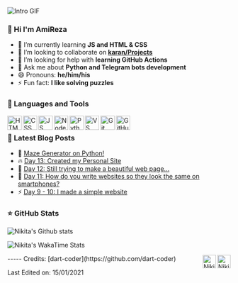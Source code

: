![Intro GIF](intro.gif)

### 👋 Hi I'm AmiReza

- 🌱 I’m currently learning **JS and HTML & CSS**
- 👯 I’m looking to collaborate on **[karan/Projects](https://github.com/karan/Projects)**
- 🤔 I’m looking for help with **learning GitHub Actions**
- 💬 Ask me about **Python and Telegram bots development**
- 😄 Pronouns: **he/him/his**
- ⚡ Fun fact: **I like solving puzzles**

### 📐 Languages and Tools

<img align="left" height="32px" width="32px" alt="HTML logo" src="https://bit.ly/3gP4Qgx">
<img align="left" height="32px" width="32px" alt="CSS logo" src="https://bit.ly/37iML7j">
<img align="left" height="32px" width="32px" alt="JS logo" src="https://bit.ly/3r1kzxY">
<img align="left" height="32px" width="32px" alt="Node.js logo" src="https://bit.ly/3rw9m8C">
<img align="left" height="32px" width="32px" alt="Python logo" src="https://bit.ly/3nk4bGw">
<img align="left" height="32px" width="32px" alt="VS Сode logo" src="https://bit.ly/3qZmQcU">
<img align="left" height="32px" width="32px" alt="Git logo" src="https://bit.ly/34ayuYn">
<img align="left" height="32px" width="32px" alt="GitHub logo" src="https://bit.ly/3nlY4kZ">

<br/>

### 📕 Latest Blog Posts

<!-- BLOG_POSTS:START -->
<ul>
<li>🎯 <a href="https://dev.to/dartcoder/maze-generator-on-python-ci">Maze Generator on Python!</a></li>
<li>🔥 <a href="https://dev.to/dartcoder/day-13-created-my-personal-site-4fk8">Day 13: Created my Personal Site</a></li>
<li>🚀 <a href="https://dev.to/dartcoder/day-12-still-trying-to-make-a-beautiful-web-page-2ege">Day 12: Still trying to make a beautiful web page...</a></li>
<li>💯 <a href="https://dev.to/dartcoder/day-11-how-do-you-write-websites-so-they-look-the-same-on-smartphones-4n5j">Day 11: How do you write websites so they look the same on smartphones?</a></li>
<li>⚡️ <a href="https://dev.to/dartcoder/day-9-i-made-a-simple-website-4j3j">Day 9 - 10: I made a simple website</a></li>
</ul>
<!-- BLOG_POSTS:END -->

### ⭐ GitHub Stats

![Nikita's Github stats](https://github-readme-stats.vercel.app/api?username=dart-coder&show_icons=true&hide_border=true)

![Nikita's WakaTime Stats](https://github-readme-stats.vercel.app/api/wakatime?username=wakanikita&hide_border=true&v=2)

<a href="https://dev.to/dartcoder">
  <img align="right" src="https://d2fltix0v2e0sb.cloudfront.net/dev-badge.svg" alt="Nikita's DEV Profile" height="30" width="30">
</a>

<a href="https://t.me/nikita_pshenichny">
  <img align="right" src="https://bit.ly/2LYAT2b" alt="Nikita's Telegram Account" height="30" width="30">
</a>
-----
Credits: [dart-coder](https://github.com/dart-coder)

Last Edited on: 15/01/2021